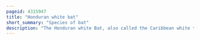 ```yaml
---
pageid: 4315947
title: "Honduran white bat"
short_summary: "Species of bat"
description: "The Honduran white Bat, also called the Caribbean white tent-making Bat, is a Species of Bat in the Family Phyllostomatidae. It is the only Member of the Genus Ectophylla. The Genus and Species were for the first Time scientifically described in 1892. It has distinctive entirely white Fur and is only found in six of the nearly 1300 known Species of Bat. It constructs Tents out of under-story Plant Leaves by strategically cutting Leaf Ribs with its Teeth it roosts in these Tents during the Day. It is a Specialist Frugivore eating almost exclusively the Fruits of one Species of Fig. Females can likely be pregnant twice a Year giving Birth to one Baby at a Time."
---
```

